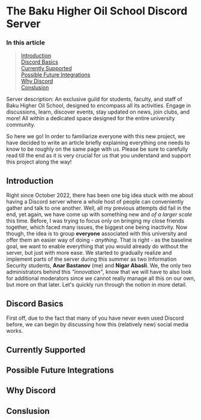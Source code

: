 # The Baku Higher Oil School Discord Server

### In this article

> [Introduction](#introduction)  
> [Discord Basics](#discord-basics)  
> [Currently Supported](#currently-supported)  
> [Possible Future Integrations](#possible-future-integrations)  
> [Why Discord](#why-discord)  
> [Conslusion](#conslusion)  

Server description: An exclusive guild for students, faculty, and staff of Baku Higher Oil School, designed to encompass all its activities. Engage in discussions, learn, discover events, stay updated on news, join clubs, and more! All within a dedicated space designed for the entire university community.

So here we go! In order to familiarize everyone with this new project, we have decided to write an article briefly explaining everything one needs to know to be roughly on the same page with us. Please be sure to carefully read till the end as it is very crucial for us that you understand and support this project along the way!

## Introduction

Right since October 2022, there has been one big idea stuck with me about having a Discord server where a whole host of people can conveniently gather and talk to one another. Well, all my previous attempts did fail in the end, yet again, we have come up with something new and _of a larger scale_ this time. Before, I was trying to focus only on bringing my close friends together, which faced many issues, the biggest one being inactivity. Now though, the idea is to group **everyone** associated with this university and offer them an easier way of doing - _anything_. That is right - as the baseline goal, we want to enable everything that you would already do without the server, but just with more ease. We started to gradually realize and implement parts of the server during this summer as two Information Security students, **Anar Bastanov** (me) and **Nigar Abasli**. We, the only two administrators behind this _"innovation"_, know that we will have to also look for additional moderators since we cannot really manage all this on our own, but more on that later. Let's quickly run through the notion in more detail.

## Discord Basics

First off, due to the fact that many of you have never even used Discord before, we can begin by discussing how this (relatively new) social media works.

## Currently Supported

## Possible Future Integrations

## Why Discord

## Conslusion

